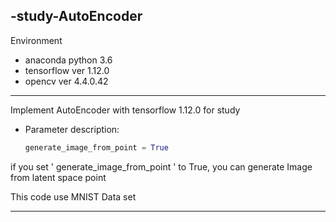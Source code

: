 ## -study-AutoEncoder


Environment
  - anaconda python 3.6
  - tensorflow ver 1.12.0
  - opencv ver 4.4.0.42
  
  ---
  
  
Implement AutoEncoder with tensorflow 1.12.0 for study
 
- Parameter description:
  ```python
  generate_image_from_point = True
  ```
 
 if you set ' generate_image_from_point '  to True, you can generate Image from latent space point
 
 This code use MNIST Data set
  
---
